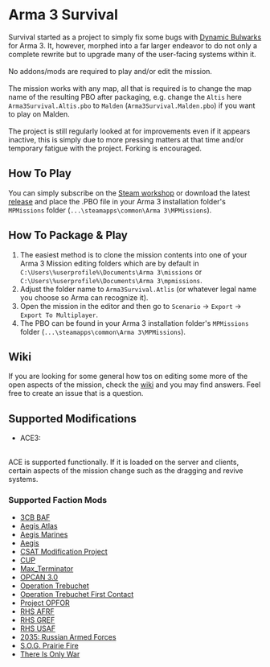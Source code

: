 # Arma 3 Survival
Survival started as a project to simply fix some bugs with [Dynamic Bulwarks](https://steamcommunity.com/sharedfiles/filedetails/?id=1402462003) for Arma 3. It, however, morphed into a far larger endeavor to do not only a complete rewrite but to upgrade many of the user-facing systems within it.
<br>
<br>
No addons/mods are required to play and/or edit the mission.
<br>
<br>
The mission works with any map, all that is required is to change the map name of the resulting PBO after packaging, e.g. change the `Altis` here `Arma3Survival.Altis.pbo` to `Malden` (`Arma3Survival.Malden.pbo`) if you want to play on Malden.
<br>
<br>
The project is still regularly looked at for improvements even if it appears inactive, this is simply due to more pressing matters at that time and/or temporary fatigue with the project. Forking is encouraged.

## How To Play
You can simply subscribe on the [Steam workshop](https://steamcommunity.com/sharedfiles/filedetails/?id=2300293692) or download the latest [release](https://github.com/Ansible2/Arma-3-Survival/releases) and place the .PBO file in your Arma 3 installation folder's `MPMissions` folder (`...\steamapps\common\Arma 3\MPMissions`).

## How To Package & Play
1. The easiest method is to clone the mission contents into one of your Arma 3 Mission editing folders which are by default in `C:\Users\%userprofile%\Documents\Arma 3\missions` or `C:\Users\%userprofile%\Documents\Arma 3\mpmissions`.
2. Adjust the folder name to `Arma3Survival.Atlis` (or whatever legal name you choose so Arma can recognize it).
3. Open the mission in the editor and then go to `Scenario` -> `Export` -> `Export To Multiplayer`.
4. The PBO can be found in your Arma 3 installation folder's `MPMissions` folder (`...\steamapps\common\Arma 3\MPMissions`).

## Wiki
If you are looking for some general how tos on editing some more of the open aspects of the mission, check the [wiki](https://github.com/Ansible2/Arma-3-Survival/wiki) and you may find answers. Feel free to create an issue that is a question.

## Supported Modifications
- ACE3:
<br>
ACE is supported functionally. If it is loaded on the server and clients, certain aspects of the mission change such as the dragging and revive systems.

### Supported Faction Mods
- [3CB BAF](https://steamcommunity.com/sharedfiles/filedetails/?id=893346105)
- [Aegis Atlas](https://steamcommunity.com/sharedfiles/filedetails/?id=2225873516)
- [Aegis Marines](https://steamcommunity.com/sharedfiles/filedetails/?id=2225864448)
- [Aegis](https://steamcommunity.com/sharedfiles/filedetails/?id=949252631)
- [CSAT Modification Project](https://steamcommunity.com/sharedfiles/filedetails/?id=441854566&searchtext=CSAT+Modification+Project)
- [CUP](https://steamcommunity.com/sharedfiles/filedetails/?id=497661914&searchtext=CUP+units)
- [Max_Terminator](https://steamcommunity.com/sharedfiles/filedetails/?id=1453541574&searchtext=Max+Terminator)
- [OPCAN 3.0](https://steamcommunity.com/sharedfiles/filedetails/?id=2016312756&searchtext=OPCAN)
- [Operation Trebuchet](https://steamcommunity.com/sharedfiles/filedetails/?id=769440155&searchtext=Operation+Trebuchet)
- [Operation Trebuchet First Contact](https://steamcommunity.com/sharedfiles/filedetails/?id=1572627279&searchtext=Operation+Trebuchet)
- [Project OPFOR](https://steamcommunity.com/sharedfiles/filedetails/?id=735566597&searchtext=Project+OPFOR)
- [RHS AFRF](https://steamcommunity.com/sharedfiles/filedetails/?id=843425103)
- [RHS GREF](https://steamcommunity.com/sharedfiles/filedetails/?id=843593391&searchtext=RHSGREF)
- [RHS USAF](https://steamcommunity.com/workshop/filedetails/?id=843577117)
- [2035: Russian Armed Forces](https://steamcommunity.com/workshop/filedetails/?id=543460260)
- [S.O.G. Prairie Fire](https://store.steampowered.com/app/1227700/Arma_3_Creator_DLC_SOG_Prairie_Fire/)
- [There Is Only War](https://steamcommunity.com/sharedfiles/filedetails/?id=1160452826&searchtext=there+is+only+war)
